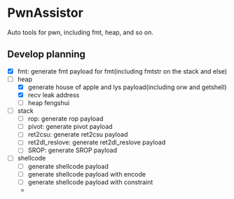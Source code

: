 # PwnAssistor

Auto tools for pwn, including fmt, heap, and so on.

## Develop planning

- [x] fmt: generate fmt payload for fmt(including fmtstr on the stack and else)
- [ ] heap
  - [x] generate house of apple and lys payload(including orw and getshell)
  - [x] recv leak address 
  - [ ] heap fengshui 
- [ ] stack
  - [ ] rop: generate rop payload 
  - [ ] pivot: generate pivot payload 
  - [ ] ret2csu: generate ret2csu payload 
  - [ ] ret2dl_reslove: generate ret2dl_reslove payload 
  - [ ] SROP: generate SROP payload 
- [ ] shellcode
  - [ ] generate shellcode payload 
  - [ ] generate shellcode payload with encode 
  - [ ] generate shellcode payload with constraint
  - 